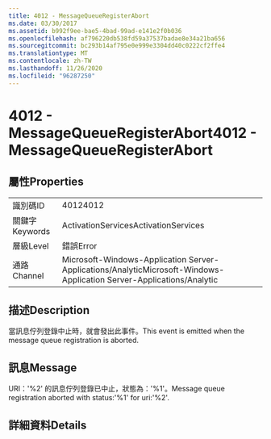 ```yaml
---
title: 4012 - MessageQueueRegisterAbort
ms.date: 03/30/2017
ms.assetid: b992f9ee-bae5-4bad-99ad-e141e2f0b036
ms.openlocfilehash: af796220db538fd59a37537badae8e34a21ba656
ms.sourcegitcommit: bc293b14af795e0e999e3304dd40c0222cf2ffe4
ms.translationtype: MT
ms.contentlocale: zh-TW
ms.lasthandoff: 11/26/2020
ms.locfileid: "96287250"
---
```

# <a name="4012---messagequeueregisterabort"></a><span data-ttu-id="b7540-102">4012 - MessageQueueRegisterAbort</span><span class="sxs-lookup"><span data-stu-id="b7540-102">4012 - MessageQueueRegisterAbort</span></span>

## <a name="properties"></a><span data-ttu-id="b7540-103">屬性</span><span class="sxs-lookup"><span data-stu-id="b7540-103">Properties</span></span>  
  
|||  
|-|-|  
|<span data-ttu-id="b7540-104">識別碼</span><span class="sxs-lookup"><span data-stu-id="b7540-104">ID</span></span>|<span data-ttu-id="b7540-105">4012</span><span class="sxs-lookup"><span data-stu-id="b7540-105">4012</span></span>|  
|<span data-ttu-id="b7540-106">關鍵字</span><span class="sxs-lookup"><span data-stu-id="b7540-106">Keywords</span></span>|<span data-ttu-id="b7540-107">ActivationServices</span><span class="sxs-lookup"><span data-stu-id="b7540-107">ActivationServices</span></span>|  
|<span data-ttu-id="b7540-108">層級</span><span class="sxs-lookup"><span data-stu-id="b7540-108">Level</span></span>|<span data-ttu-id="b7540-109">錯誤</span><span class="sxs-lookup"><span data-stu-id="b7540-109">Error</span></span>|  
|<span data-ttu-id="b7540-110">通路</span><span class="sxs-lookup"><span data-stu-id="b7540-110">Channel</span></span>|<span data-ttu-id="b7540-111">Microsoft-Windows-Application Server-Applications/Analytic</span><span class="sxs-lookup"><span data-stu-id="b7540-111">Microsoft-Windows-Application Server-Applications/Analytic</span></span>|  
  
## <a name="description"></a><span data-ttu-id="b7540-112">描述</span><span class="sxs-lookup"><span data-stu-id="b7540-112">Description</span></span>  

 <span data-ttu-id="b7540-113">當訊息佇列登錄中止時，就會發出此事件。</span><span class="sxs-lookup"><span data-stu-id="b7540-113">This event is emitted when the message queue registration is aborted.</span></span>  
  
## <a name="message"></a><span data-ttu-id="b7540-114">訊息</span><span class="sxs-lookup"><span data-stu-id="b7540-114">Message</span></span>  

 <span data-ttu-id="b7540-115">URI：'%2' 的訊息佇列登錄已中止，狀態為：'%1'。</span><span class="sxs-lookup"><span data-stu-id="b7540-115">Message queue registration aborted with status:'%1' for uri:'%2'.</span></span>  
  
## <a name="details"></a><span data-ttu-id="b7540-116">詳細資料</span><span class="sxs-lookup"><span data-stu-id="b7540-116">Details</span></span>
